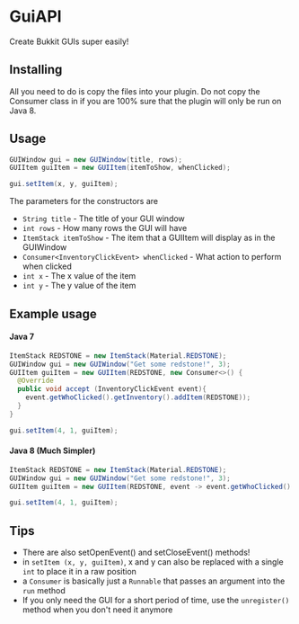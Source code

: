 # GuiAPI
Create Bukkit GUIs super easily!

## Installing

All you need to do is copy the files into your plugin. Do not copy the Consumer class in if you are 100% sure that the plugin will only be run on Java 8.

## Usage
````java
GUIWindow gui = new GUIWindow(title, rows);
GUIItem guiItem = new GUIItem(itemToShow, whenClicked);

gui.setItem(x, y, guiItem);
````

The parameters for the constructors are

 - ``String title`` - The title of your GUI window
 - ``int rows`` - How many rows the GUI will have
 - ``ItemStack itemToShow`` - The item that a GUIItem will display as in the GUIWindow
 - ``Consumer<InventoryClickEvent> whenClicked`` - What action to perform when clicked
 - ``int x`` - The x value of the item
 - ``int y`` - The y value of the item

## Example usage
#### Java 7
````java
ItemStack REDSTONE = new ItemStack(Material.REDSTONE);
GUIWindow gui = new GUIWindow("Get some redstone!", 3);
GUIItem guiItem = new GUIItem(REDSTONE, new Consumer<>() {
  @Override
  public void accept (InventoryClickEvent event){
    event.getWhoClicked().getInventory().addItem(REDSTONE));
  }
}

gui.setItem(4, 1, guiItem);
````

#### Java 8 (Much Simpler)
````java
ItemStack REDSTONE = new ItemStack(Material.REDSTONE);
GUIWindow gui = new GUIWindow("Get some redstone!", 3);
GUIItem guiItem = new GUIItem(REDSTONE, event -> event.getWhoClicked().getInventory().addItem(REDSTONE));

gui.setItem(4, 1, guiItem);
````

## Tips

 - There are also setOpenEvent() and setCloseEvent() methods!
 - in ``setItem (x, y, guiItem)``, x and y can also be replaced with a single ``int`` to place it in a raw position
 - a ``Consumer`` is basically just a ``Runnable`` that passes an argument into the ``run`` method
 - If you only need the GUI for a short period of time, use the ``unregister()`` method when you don't need it anymore
